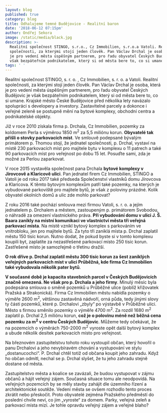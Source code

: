 ```yaml
---
layout: blog
published: true
category: blog
title: Odhalujeme temné Budějovice - Realitní baron
date: '2018-06-12 07:15pm'
author: Ondřej Sekora
image: /static/media/black.jpg
description: >-
  Realitní společnost STINGO, s.r.o., Cz Immobilien, s.r.o.a Vatoli. Realitní
  společnosti, za kterými stojí jeden člověk. Pan Václav Drchal je osoba, která
  je pro vedení města úspěšným partnerem, pro řadu obyvatel Českých Budějovic je
  však bezpáteřním podnikatelem, který si od města bere to, co si umane. 
tags: ' '
---
```

Realitní společnost STINGO, s. r. o. , Cz Immobilien, s. r. o. a Vatoli. Realitní společnosti, za kterými stojí jeden člověk. Pan Václav Drchal je osoba, která je pro vedení města úspěšným partnerem, pro řadu obyvatel Českých Budějovic je však bezpáteřním podnikatelem, který si od města bere to, co si umane. Krajské město České Budějovice před několika lety navázalo spolupráci s developery a investory. Zastavitelné parcely a dokonce i veřejné zeleně se postupně mění na bytové komplexy, obchodní centra a podnikatelské objekty.

Již v roce 2010 získala firma p. Drchala, Cz Immobilien, pozemky za koldomem Perla s výměrou 1850 m<sup>2</sup> za 5,5 miliónu korun. **Obyvatelé tak přišli o stovky parkovacích míst**. Ve smlouvě podepsané bývalým primátorem p. Thomou stojí, že jednatel společnosti, p. Drchal, vystaví na místě 230 parkovacích míst pro majitele bytu v komplexu o 11 patrech a také 90 parkovacích míst pro veřejnost po dobu 15 let. Posuďte sami, zda je možné za Perlou zaparkovat.

V roce 2015 vystavěla společnost pana Drchala **bytové komplexy v Jírovcově a Klaricově ulici**. Pan jednatel firem Cz Immobilien, STINGO a Vatoli je od roku 2017 také předseda Společenství vlastníků domu Jírovcova a Klaricova. K těmto bytovým komplexům patří také pozemky, na kterých je vybudované parkoviště pro majitele bytů, je však z poloviny prázdné. Kolik obyvatel okolních domů a ulic zde mohlo parkovat?

Z roku 2016 také pochází smlouva mezi firmou Vatoli, s. r. o. a jejím jednatelem p. Drchalem a městem, zastoupeným p. primátorem Svobodou, o náhradě za omezení vlastnického práva. **Při vybudování domu v ulici J. Š. Baara zanikly na místní komunikaci ve vlastnictví města tři veřejná parkovací místa**. Na místě vznikl bytový komplex s parkováním ve vnitrobloku, jen pro majitele bytů. Za tyto tři zaniklá místa p. Drchal zaplatil městu 150 tisíc korun. Nutno dodat, že pokud byste si v tomto komplexu koupili byt, zaplatíte za nezastřešené parkovací místo 250 tisíc korun. Zastřešené místo je samozřejmě o třetinu dražší.

**O rok dříve p. Drchal zaplatil městu 300 tisíc korun za šest zaniklých veřejných parkovacích míst v ulici Průběžná, kde firma Cz Immobilien také vybudovala několik pater bytů**.

**V současné době je kapacita stavebních parcel v Českých Budějovicích značně omezená. Ne však pro p. Drchala a jeho firmy**. Minulý měsíc byla podepsána smlouva o směně pozemků u Průběžné ulice (poblíž křižovatek Pražská a Strakonická). Firma Cz Immobilien městu nabídla pozemky o výměře 2600 m<sup>2</sup>, většinou zastavěná nádvoří, orná půda, tedy jinými slovy ty části pozemků, které p. Drchalovi „zbyly“ po výstavbě v Průběžné ulici. Město s firmou směnilo pozemky o výměře 4700 m<sup>2</sup>. Za rozdíl 1680 m<sup>2</sup> zaplatil p. Drchal 2,5 miliónu korun, **což je o polovinu méně než běžná cena pozemku za m<sup>2</sup> v centru Českých Budějovic**. Můžeme tedy očekávat, že na pozemcích o výměrách 750-2000 m<sup>2</sup> vyroste opět další bytový komplex a ubude několik desítek parkovacích místo pro veřejnost.

Na březnovém zastupitelstvu tohoto roku vystoupil občan, který hovořil o panu Drchalovi a jeho nevybíravém chování a vystupování ve stylu „dostanucochci“. P. Drchal chtěl totiž od občana koupit jeho zahradu. Když ho občan odmítl, nechal se p. Drchal slyšet, že tu jeho zahradu stejně dostane od města.

Zastupitelstvo města a koalice se zavázali, že budou vystupovat v zájmu občanů a hájit veřejný zájem. Současná situace tomu ale neodpovídá. Na veřejných pozemcích by se měly stavby zahájit dle územního řízení a architektonické soutěže. Vedení města se ovšem rozhodlo tento proces zkrátit nebo přeskočit. Proto obyvatelé zejména Pražského předměstí do poslední chvíle neví, co jim „vyroste“ za domem. Parky, veřejná zeleň a parkovací místa mizí. Je tohle opravdu veřejný zájem a veřejné blaho?
